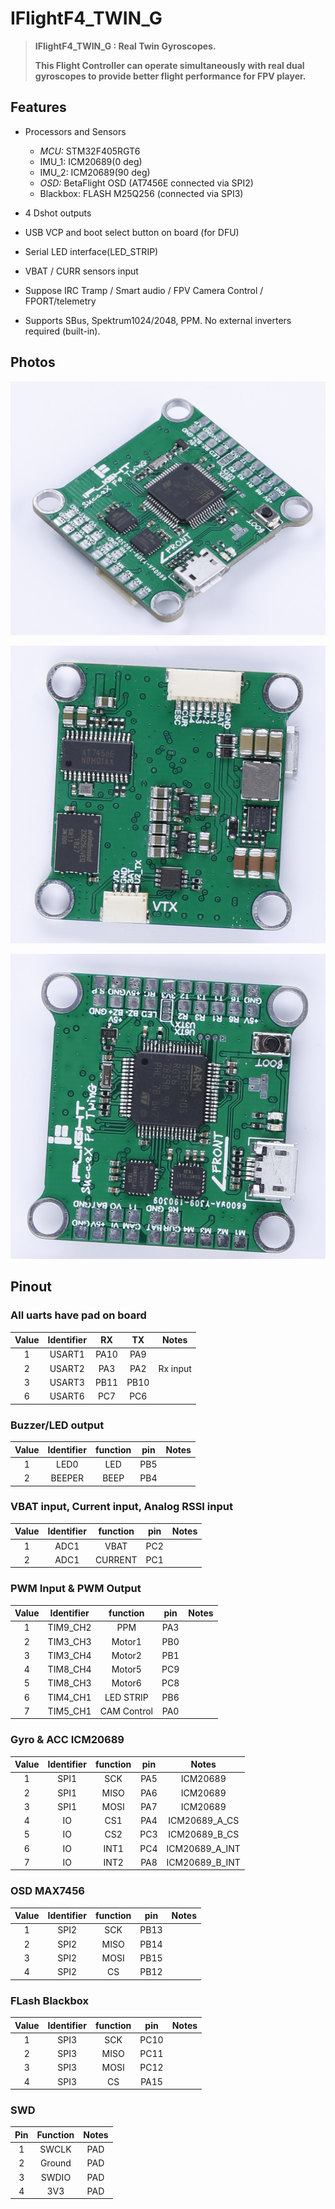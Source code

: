 # IFlightF4_TWIN_G

> **IFlightF4_TWIN_G : Real Twin Gyroscopes.**
>
> **This Flight Controller can operate simultaneously with real dual gyroscopes to provide better flight performance for FPV player.**

## Features

- Processors and Sensors

  - _MCU:_ STM32F405RGT6
  - IMU_1: ICM20689(0 deg)
  - IMU_2: ICM20689(90 deg)
  - _OSD:_ BetaFlight OSD (AT7456E connected via SPI2)
  - Blackbox: FLASH M25Q256 (connected via SPI3)

- 4 Dshot outputs

- USB VCP and boot select button on board (for DFU)

- Serial LED interface(LED_STRIP)

- VBAT / CURR sensors input

- Suppose IRC Tramp / Smart audio / FPV Camera Control / FPORT/telemetry

- Supports SBus, Spektrum1024/2048, PPM. No external inverters required (built-in).

## Photos

![IFlightF4_TWIN_G](images/IFlightF4_TWIN_G.png)

![IFlightF4_TWIN_G-Botton](images/IFlightF4_TWIN_G-Botton.png)

![IFlightF4_TWIN_G-Top](images/IFlightF4_TWIN_G-Top.png)

## Pinout

### All uarts have pad on board

| Value | Identifier |  RX  |  TX  |  Notes   |
| :---: | :--------: | :--: | :--: | :------: |
|   1   |   USART1   | PA10 | PA9  |          |
|   2   |   USART2   | PA3  | PA2  | Rx input |
|   3   |   USART3   | PB11 | PB10 |          |
|   6   |   USART6   | PC7  | PC6  |          |

### Buzzer/LED output

| Value | Identifier | function | pin | Notes |
| :---: | :--------: | :------: | :-: | :---: |
|   1   |    LED0    |   LED    | PB5 |       |
|   2   |   BEEPER   |   BEEP   | PB4 |       |

### VBAT input, Current input, Analog RSSI input

| Value | Identifier | function | pin | Notes |
| :---: | :--------: | :------: | :-: | :---: |
|   1   |    ADC1    |   VBAT   | PC2 |       |
|   2   |    ADC1    | CURRENT  | PC1 |       |

### PWM Input & PWM Output

| Value | Identifier |  function   | pin | Notes |
| :---: | :--------: | :---------: | :-: | :---: |
|   1   |  TIM9_CH2  |     PPM     | PA3 |       |
|   2   |  TIM3_CH3  |   Motor1    | PB0 |       |
|   3   |  TIM3_CH4  |   Motor2    | PB1 |       |
|   4   |  TIM8_CH4  |   Motor5    | PC9 |       |
|   5   |  TIM8_CH3  |   Motor6    | PC8 |       |
|   6   |  TIM4_CH1  |  LED STRIP  | PB6 |       |
|   7   |  TIM5_CH1  | CAM Control | PA0 |       |

### Gyro & ACC ICM20689

| Value | Identifier | function | pin |     Notes      |
| :---: | :--------: | :------: | :-: | :------------: |
|   1   |    SPI1    |   SCK    | PA5 |    ICM20689    |
|   2   |    SPI1    |   MISO   | PA6 |    ICM20689    |
|   3   |    SPI1    |   MOSI   | PA7 |    ICM20689    |
|   4   |     IO     |   CS1    | PA4 | ICM20689_A_CS  |
|   5   |     IO     |   CS2    | PC3 | ICM20689_B_CS  |
|   6   |     IO     |   INT1   | PC4 | ICM20689_A_INT |
|   7   |     IO     |   INT2   | PA8 | ICM20689_B_INT |

### OSD MAX7456

| Value | Identifier | function | pin  | Notes |
| :---: | :--------: | :------: | :--: | :---: |
|   1   |    SPI2    |   SCK    | PB13 |       |
|   2   |    SPI2    |   MISO   | PB14 |       |
|   3   |    SPI2    |   MOSI   | PB15 |       |
|   4   |    SPI2    |    CS    | PB12 |       |

### FLash Blackbox

| Value | Identifier | function | pin  | Notes |
| :---: | :--------: | :------: | :--: | :---: |
|   1   |    SPI3    |   SCK    | PC10 |       |
|   2   |    SPI3    |   MISO   | PC11 |       |
|   3   |    SPI3    |   MOSI   | PC12 |       |
|   4   |    SPI3    |    CS    | PA15 |       |

### SWD

| Pin | Function | Notes |
| :-: | :------: | :---: |
|  1  |  SWCLK   |  PAD  |
|  2  |  Ground  |  PAD  |
|  3  |  SWDIO   |  PAD  |
|  4  |   3V3    |  PAD  |
